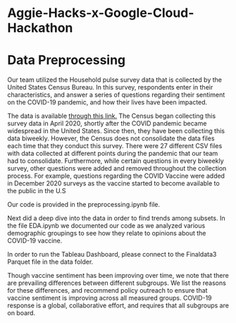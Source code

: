 # Aggie-Hacks-x-Google-Cloud-Hackathon

# Data Preprocessing

Our team utilized the Household pulse survey data that is collected by the United States Census Bureau. In this survey, respondents enter in their characteristics, and answer a series of questions regarding their sentiment on the COVID-19 pandemic, and how their lives have been impacted.

The data is available 
[through this link.](https://www.census.gov/programs-surveys/household-pulse-survey/datasets.html)
The Census began collecting this survey data in April 2020, shortly after the COVID pandemic became widespread in the United States. Since then, they have been collecting this data biweekly. However, the Census does not consolidate the data files each time that they conduct this survey. There were 27 different CSV files with data collected at different points during the pandemic that our team had to consolidate. Furthermore, while certain questions in every biweekly survey, other questions were added and removed throughout the collection process. For example, questions regarding the COVID Vaccine were added in December 2020 surveys as the vaccine started to become available to the public in the U.S

Our code is provided in the preprocessing.ipynb file.

Next did a deep dive into the data in order to find trends among subsets. In the file EDA.ipynb we documented our code as we analyzed various demographic groupings to see how they relate to opinions about the COVID-19 vaccine.

In order to run the Tableau Dashboard, please connect to the Finaldata3 Parquet file in the data folder.

Though vaccine sentiment has been improving over time, we note that there are prevailing differences between different subgroups. We list the reasons for these differences, and recommend policy outreach to ensure that vaccine sentiment is improving across all measured groups. COVID-19 response is a global, collaborative effort, and requires that all subgroups are on board.
